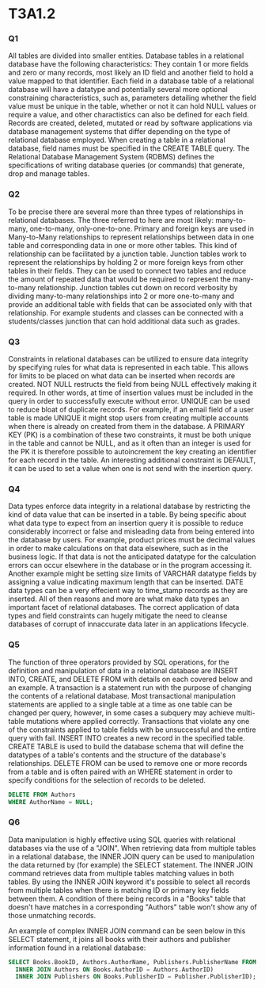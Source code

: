 # T3A1.2
### Q1
All tables are divided into smaller entities. Database tables in a relational database have the following characteristics: They contain 1 or more fields and zero or many records, most likely an ID field and another field to hold a value mapped to that identifier. Each field in a database table of a relational database will have a datatype and potentially several more optional constraining characteristics, such as, parameters detailing whether the field value must be unique in the table, whether or not it can hold NULL values or require a value, and other charactistics can also be defined for each field. Records are created, deleted, mutated or read by software applications via database management systems that differ depending on the type of relational database employed. When creating a table in a relational database, field names must be specified in the CREATE TABLE query. The Relational Database Management System (RDBMS) defines the specifications of writing database queries (or commands) that generate, drop and manage tables.
### Q2
To be precise there are several more than three types of relationships in relational databases. The three referred to here are most likely: many-to-many, one-to-many, only-one-to-one. Primary and foreign keys are used in Many-to-Many relationships to represent relationships between data in one table and corresponding data in one or more other tables. This kind of relationship can be facilitated by a junction table. Junction tables work to represent the relationships by holding 2 or more foreign keys from other tables in their fields. They can be used to connect two tables and reduce the amount of repeated data that would be required to represent the many-to-many relationship. Junction tables cut down on record verbosity by dividing many-to-many relationships into 2 or more one-to-many and provide an additional table with fields that can be associated only with that relationship. For example students and classes can be connected with a students/classes junction that can hold additional data such as grades.
### Q3
Constraints in relational databases can be utilized to ensure data integrity by specifying rules for what data is represented in each table. This allows for limits to be placed on what data can be inserted when records are created. NOT NULL restructs the field from being NULL effectively making it required. In other words, at time of insertion values must be included in the query in order to successfully execute without error. UNIQUE can be used to reduce bloat of duplicate records. For example, if an email field of a user table is made UNIQUE it might stop users from creating multiple accounts when there is already on created from them in the database. A PRIMARY KEY (PK) is a combination of these two constraints, it must be both unique in the table and cannot be NULL, and as it often than an integer is used for the PK it is therefore possible to autoincrement the key creating an identifier for each record in the table. An interesting additional constraint is DEFAULT, it can be used to set a value when one is not send with the insertion query.
### Q4
Data types enforce data integrity in a relational database by restricting the kind of data value that can be inserted in a table. By being specific about what data type to expect from an insertion query it is possible to reduce considerably incorrect or false and misleading data from being entered into the database by users. For example, product prices must be decimal values in order to make calculations on that data elsewhere, such as in the business logic. If that data is not the anticipated datatype for the calculation errors can occur elsewhere in the database or in the program accessing it. Another example might be setting size limits of VARCHAR datatype fields by assigning a value indicating maximum length that can be inserted. DATE data types can be a very effecient way to time_stamp records as they are inserted. All of then reasons and more are what make data types an important facet of relational databases. The correct application of data types and field constraints can hugely mitigate the need to cleanse databases of corrupt of innaccurate data later in an applications lifecycle.
### Q5
The function of three operators provided by SQL operations, for the definition and manipulation of data in a relational database are INSERT INTO, CREATE, and DELETE FROM with details on each covered below and an example. A transaction is a statement run with the purpose of changing the contents of a relational database. Most transactional manipulation statements are applied to a single table at a time as one table can be changed per query, however, in some cases a subquery may achieve multi-table mutations where applied correctly. Transactions that violate any one of the constraints applied to table fields with be unsuccessful and the entire query with fail. INSERT INTO creates a new record in the specified table. CREATE TABLE is used to build the database schema that will define the datatypes of a table's contents and the structure of the database's relationships. DELETE FROM can be used to remove one or more records from a table and is often paired with an WHERE statement in order to specify conditions for the selection of records to be deleted.
```sql
DELETE FROM Authors
WHERE AuthorName = NULL;
```
### Q6
Data manipulation is highly effective using SQL queries with relational databases via the use of a "JOIN". When retrieving data from multiple tables in a relational database, the INNER JOIN query can be used to manipulation the data returned by (for example) the SELECT statement. The INNER JOIN command retrieves data from multiple tables matching values in both tables. By using the INNER JOIN keyword it's possible to select all records from multiple tables when there is matching ID or primary key fields between them. A condition of there being records in a "Books" table that doesn't have matches in a corresponding "Authors" table won't show any of those unmatching records.

An example of complex INNER JOIN command can be seen below in this SELECT statement, it joins all books with their authors and publisher information found in a relational database:
```sql
SELECT Books.BookID, Authors.AuthorName, Publishers.PublisherName FROM ((Books
  INNER JOIN Authors ON Books.AuthorID = Authors.AuthorID)
  INNER JOIN Publishers ON Books.PublisherID = Publisher.PublisherID);
```
